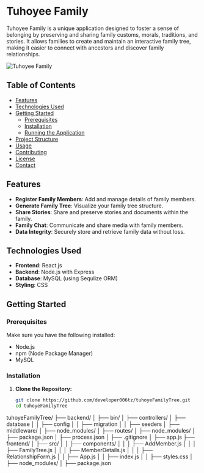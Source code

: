 # Tuhoyee Family

Tuhoyee Family is a unique application designed to foster a sense of belonging by preserving and sharing family customs, morals, traditions, and stories. It allows families to create and maintain an interactive family tree, making it easier to connect with ancestors and discover family relationships.

![Tuhoyee Family](path/to/your/image.jpg)

## Table of Contents

- [Features](#features)
- [Technologies Used](#technologies-used)
- [Getting Started](#getting-started)
  - [Prerequisites](#prerequisites)
  - [Installation](#installation)
  - [Running the Application](#running-the-application)
- [Project Structure](#project-structure)
- [Usage](#usage)
- [Contributing](#contributing)
- [License](#license)
- [Contact](#contact)

## Features

- **Register Family Members**: Add and manage details of family members.
- **Generate Family Tree**: Visualize your family tree structure.
- **Share Stories**: Share and preserve stories and documents within the family.
- **Family Chat**: Communicate and share media with family members.
- **Data Integrity**: Securely store and retrieve family data without loss.

## Technologies Used

- **Frontend**: React.js
- **Backend**: Node.js with Express
- **Database**: MySQL (using Sequlize ORM)
- **Styling**: CSS

## Getting Started

### Prerequisites

Make sure you have the following installed:

- Node.js
- npm (Node Package Manager)
- MySQL

### Installation

1. **Clone the Repository:**
   ```sh
   git clone https://github.com/developer006tz/tuhoyeFamilyTree.git
   cd tuhoyeFamilyTree


tuhoyeFamilyTree/
├── backend/
│   ├── bin/
│   ├── controllers/
│   ├── database
│   │   ├── config
│   │   ├── migration
│   │   ├── seeders
│   ├── middleware/
│   ├── node_modules/
│   ├── routes/
│   ├── node_modules/
│   ├── package.json
│   ├── process.json
│   ├── .gitignore
│   ├── app.js
├── frontend/
│   ├── src/
│   │   ├── components/
│   │   │   ├── AddMember.js
│   │   │   ├── FamilyTree.js
│   │   │   ├── MemberDetails.js
│   │   │   ├── RelationshipForm.js
│   │   ├── App.js
│   │   ├── index.js
│   │   ├── styles.css
│   ├── node_modules/
│   ├── package.json
